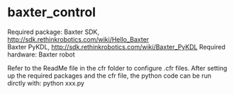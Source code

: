 # baxter_control
Required package: Baxter SDK, http://sdk.rethinkrobotics.com/wiki/Hello_Baxter      
                  Baxter PyKDL, http://sdk.rethinkrobotics.com/wiki/Baxter_PyKDL
Required hardware: Baxter robot

Refer to the ReadMe file in the cfr folder to configure .cfr files.
After setting up the required packages and the cfr file, the python code can be run dirctly with: python xxx.py 
